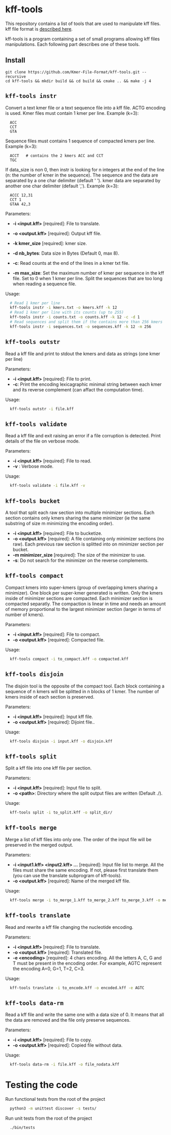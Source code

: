 # kff-tools

This repository contains a list of tools that are used to manipulate kff files.
kff file format is [described here](https://github.com/yoann-dufresne/kmer_file_format).

kff-tools is a program containing a set of small programs allowing kff files manipulations.
Each following part describes one of these tools.

## Install

    git clone https://github.com/Kmer-File-Format/kff-tools.git --recursive
    cd kff-tools && mkdir build && cd build && cmake .. && make -j 4


## `kff-tools instr`

Convert a text kmer file or a text sequence file into a kff file. ACTG encoding is used.
Kmer files must contain 1 kmer per line.
Example (k=3):
```
  ACC
  CCT
  GTA
```
Sequence files must contains 1 sequence of compacted kmers per line.
Example (k=3):
```
  ACCT   # contains the 2 kmers ACC and CCT
  TGC
```
If data_size is non 0, then instr is looking for n integers at the end of the line (n: the number of kmer in the sequence).
The sequence and the data are separated by a one char delimiter (default ' ').
kmer data are separated by another one char delimiter (default ',').
Example (k=3):
```
  ACCC 12,31
  CCT 1
  GTAA 42,3
```

Parameters:
* **-i &lt;input.kff&gt;** \[required\]: File to translate.
* **-o &lt;output.kff&gt;** \[required\]: Output kff file.
* **-k kmer_size** \[required\]: kmer size.

* **-d nb_bytes**: Data size in Bytes (Default 0, max 8).
* **-c**: Read counts at the end of the lines in a kmer txt file.
* **-m max_size**: Set the maximum number of kmer per sequence in the kff file. Set to 0 when 1 kmer per line. Split the sequences that are too long when reading a sequence file.



Usage:
```bash
  # Read 1 kmer per line
  kff-tools instr -i kmers.txt -o kmers.kff -k 12
  # Read 1 kmer per line with its counts (up to 255)
  kff-tools instr -i counts.txt -o counts.kff -k 12 -c -d 1
  # Read sequences and split them if the contains more than 256 kmers
  kff-tools instr -i sequences.txt -o sequences.kff -k 12 -m 256
```

## `kff-tools outstr`

Read a kff file and print to stdout the kmers and data as strings (one kmer per line)

Parameters:
* **-i &lt;input.kff&gt;** \[required\]: File to print.
* **-c**: Print the encoding lexicagraphic minimal string between each kmer and its reverse complement (can affact the computation time).

Usage:
```bash
  kff-tools outstr -i file.kff
```

## `kff-tools validate`

Read a kff file and exit raising an error if a file corruption is detected.
Print details of the file on verbose mode.

Parameters:
* **-i &lt;input.kff&gt;** \[required\]: File to read.
* **-v** : Verbose mode.

Usage:
```bash
  kff-tools validate -i file.kff -v
```

## `kff-tools bucket`

A tool that split each raw section into multiple minimizer sections.
Each section contains only kmers sharing the same minimizer (ie the same substring of size m minimizing the encoding order).

* **-i &lt;input.kff&gt;** \[required\]: File to bucketize.
* **-o &lt;output.kff&gt;** \[required\]: A file containing only minimizer sections (no raw). Each previous raw section is splitted into on minimizer section per bucket.
* **-m minimizer_size** \[required\]: The size of the minimizer to use.
* **-s**: Do not search for the minimizer on the reverse complements.


## `kff-tools compact`

Compact kmers into super-kmers (group of overlapping kmers sharing a minimizer).
One block per super-kmer generated is written.
Only the kmers inside of minimizer sections are compacted.
Each minimizer section is compacted separatly.
The compaction is linear in time and needs an amount of memory proportional to the largest minimizer section (larger in terms of number of kmers).

Parameters:
* **-i &lt;input.kff&gt;** \[required\]: File to compact.
* **-o &lt;output.kff&gt;** \[required\]: Compacted file.

Usage:
```bash
  kff-tools compact -i to_compact.kff -o compacted.kff
```

## `kff-tools disjoin`

The disjoin tool is the opposite of the compact tool.
Each block containing a sequence of n kmers will be splitted in n blocks of 1 kmer.
The number of kmers inside of each section is preserved.

Parameters:
* **-i &lt;input.kff&gt;** \[required\]: Input kff file.
* **-o &lt;output.kff&gt;** \[required\]: Dijoint file..

Usage:
```bash
  kff-tools disjoin -i input.kff -o disjoin.kff
```

## `kff-tools split`

Split a kff file into one kff file per section.

Parameters:
* **-i &lt;input.kff&gt;** \[required\]: Input file to split.
* **-o &lt;path&gt;**: Directory where the split output files are written (Default ./).

Usage:
```bash
  kff-tools split -i to_split.kff -o split_dir/
```

## `kff-tools merge`

Merge a list of kff files into only one.
The order of the input file will be preserved in the merged output.

Parameters:
* **-i &lt;input1.kff&gt; &lt;input2.kff&gt; ...** \[required\]: Input file list to merge.
All the files must share the same encoding.
If not, please first translate them (you can use the translate subprogram of kff-tools).
* **-o &lt;output.kff&gt;** \[required\]: Name of the merged kff file.

Usage:
```bash
  kff-tools merge -i to_merge_1.kff to_merge_2.kff to_merge_3.kff -o merged.kff
```

## `kff-tools translate`

Read and rewrite a kff file changing the nucleotide encoding.

Parameters:
* **-i &lt;input.kff&gt;** \[required\]: File to translate.
* **-o &lt;output.kff&gt;** \[required\]: Translated file.
* **-e &lt;encoding&gt;** \[required\]: 4 chars encoding. All the letters A, C, G and T must be present in the encoding order.
For example, AGTC represent the encoding A=0, G=1, T=2, C=3.

Usage:
```bash
  kff-tools translate -i to_encode.kff -o encoded.kff -e AGTC
```

## `kff-tools data-rm`

Read a kff file and write the same one with a data size of 0.
It means that all the data are removed and the file only preserve sequences.

Parameters:
* **-i &lt;input.kff&gt;** \[required\]: File to copy.
* **-o &lt;output.kff&gt;** \[required\]: Copied file without data.

Usage:
```bash
  kff-tools data-rm -i file.kff -o file_nodata.kff
```



# Testing the code

Run functional tests from the root of the project

```bash
  python3 -m unittest discover -s tests/
```

Run unit tests from the root of the project

```bash
  ./bin/tests
```
